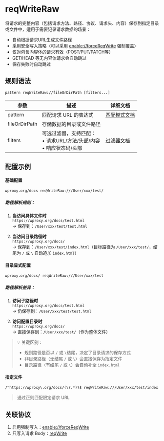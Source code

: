 # reqWriteRaw
将请求的完整内容（包括请求方法、路径、协议、请求头、内容）保存到指定目录或文件中，适用于需要记录请求数据的场景：
- 自动根据请求URL生成文件路径
- 采用安全写入策略（可以采用 [enable://forceReqWrite](./enable) 强制覆盖）
- 仅对包含内容体的请求有效（POST/PUT/PATCH等）
- GET/HEAD 等无内容体请求会自动跳过
- 保存失败时自动跳过

## 规则语法
``` txt
pattern reqWriteRaw://fileOrDirPath [filters...]
```

| 参数    | 描述                                                         | 详细文档                  |
| ------- | ------------------------------------------------------------ | ------------------------- |
| pattern | 匹配请求 URL 的表达式                                        | [匹配模式文档](./pattern) |
| fileOrDirPath   | 存储数据的目录或文件路径 | |
| filters | 可选过滤器，支持匹配：<br/>• 请求URL/方法/头部/内容<br/>• 响应状态码/头部 | [过滤器文档](./filters) |

## 配置示例

#### 基础配置
```txt
wproxy.org/docs reqWriteRaw:///User/xxx/test/
```
##### 路径解析规则：
1. **当访问具体文件时**  
   `https://wproxy.org/docs/test.html`  
   → 保存到：`/User/xxx/test/test.html`

2. **当访问目录路径时**  
   `https://wproxy.org/docs/`  
   → 保存到：`/User/xxx/test/index.html`（目标路径为 `/User/xxx/test/`，结尾为 `/` 或 `\` 自动追加 `index.html`）

#### 目录显式配置
```txt
wproxy.org/docs/ reqWriteRaw:///User/xxx/test
```
##### 路径解析差异：
1. **访问子路径时**  
   `https://wproxy.org/docs/test.html`  
   → 仍保存到：`/User/xxx/test/test.html`

2. **访问配置目录时**  
   `https://wproxy.org/docs/`  
   → 直接保存到：`/User/xxx/test/`（作为整体文件）

> 💡 关键区别：  
> - 规则路径是否以 `/` 或 `\`结尾，决定了目录请求的保存方式  
> - 非目录路径（无结尾 `/` 或 `\`）会直接保存为指定文件
> - 目录路径（有结尾 `/` 或 `\`）会自动补全 `index.html`

#### 指定文件
``` txt
/^https://wproxy\.org/docs/(\?.*)?$ reqWriteRaw:///User/xxx/test/index.html
```
> 通过正则匹配限定请求 URL

## 关联协议
1. 启用强制写入：[enable://forceReqWrite](./enable)
2. 只写入请求 Body：[reqWrite](./reqWrite)

